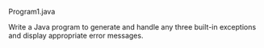 Program1.java

Write a Java program to generate and handle any three built-in exceptions and display appropriate
error messages.
